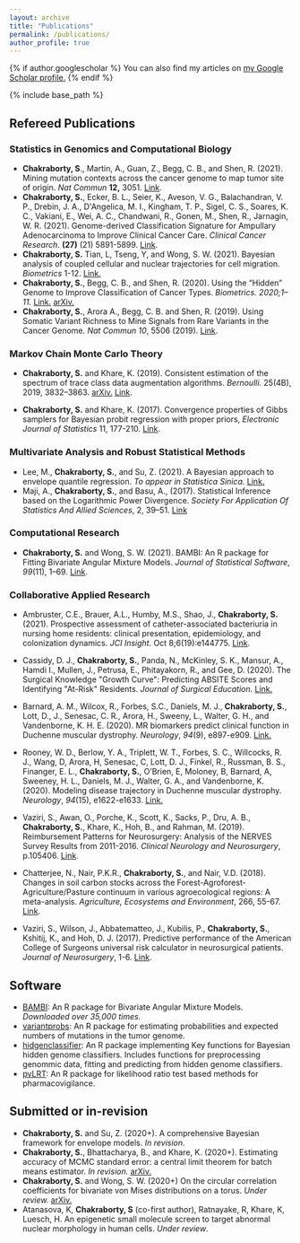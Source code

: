 ```yaml
---
layout: archive
title: "Publications"
permalink: /publications/
author_profile: true
---
```


{% if author.googlescholar %}
  You can also find my articles on <u><a href="{{author.googlescholar}}">my Google Scholar profile</a>.</u>
{% endif %}

{% include base_path %}


## Refereed Publications


###  Statistics in Genomics and Computational Biology

*  **Chakraborty, S**., Martin, A., Guan, Z., Begg, C. B., and Shen, R. (2021). Mining mutation contexts across the cancer genome to map tumor site of origin. *Nat Commun* **12,** 3051. [Link](https://www.nature.com/articles/s41467-021-23094-z).
*  **Chakraborty, S.**, Ecker, B. L., Seier, K., Aveson, V. G., Balachandran, V. P., Drebin, J. A., D'Angelica, M. I., Kingham, T. P., Sigel, C. S., Soares, K. C., Vakiani, E., Wei, A. C., Chandwani, R., Gonen, M., Shen, R., Jarnagin, W. R. (2021). Genome-derived Classification Signature for Ampullary Adenocarcinoma to Improve Clinical Cancer Care. *Clinical Cancer Research*.  **(27)** (21) 5891-5899. [Link](https://clincancerres.aacrjournals.org/content/early/2021/09/25/1078-0432.CCR-21-1906).
*  **Chakraborty, S.** Tian, L, Tseng, Y, and Wong, S. W. (2021).  Bayesian analysis of coupled cellular and nuclear trajectories for cell migration. _Biometrics_ 1-12. [Link.](https://onlinelibrary.wiley.com/doi/10.1111/biom.13468)
*  **Chakraborty, S.**, Begg, C. B., and Shen, R. (2020). Using the “Hidden” Genome to Improve  Classification of Cancer Types. *Biometrics. 2020;1–11.* [Link.](https://onlinelibrary.wiley.com/doi/abs/10.1111/biom.13367) [arXiv.](https://arxiv.org/abs/2005.10779)
*  **Chakraborty, S.**, Arora A., Begg, C. B. and Shen, R. (2019). Using Somatic Variant Richness to Mine Signals from Rare Variants in the Cancer Genome. *Nat Commun 10*, 5506 (2019). [Link](https://www.nature.com/articles/s41467-019-13402-z).

### Markov Chain Monte Carlo Theory

*  **Chakraborty, S.** and Khare, K. (2019).  Consistent estimation of the spectrum of trace class data augmentation algorithms. *Bernoulli.* 25(4B), 2019, 3832–3863. [arXiv.](https://arxiv.org/abs/1711.00572) [Link](https://projecteuclid.org/euclid.bj/1569398786).

*  **Chakraborty, S.** and Khare, K. (2017). Convergence properties of Gibbs samplers for Bayesian probit regression with proper priors, *Electronic Journal of Statistics* 11, 177-210. [Link](https://projecteuclid.org/euclid.ejs/1485939612).


###  Multivariate Analysis and Robust Statistical Methods

* Lee, M., **Chakraborty, S.**, and Su, Z. (2021). A Bayesian approach to envelope quantile regression. *To appear in Statistica Sinica.* [Link.](http://www3.stat.sinica.edu.tw/ss_newpaper/SS-2020-0109_na.pdf)
* Maji, A., **Chakraborty, S.**, and Basu, A., (2017). Statistical Inference based on the Logarithmic Power Divergence. *Society For Application Of Statistics And Allied Sciences*, 2, 39–51. [Link](http://www.sasaa.org/complete_journal/vol2__6.pdf)


###  Computational Research

* **Chakraborty, S.** and Wong, S. W. (2021). BAMBI: An R package for Fitting Bivariate Angular Mixture Models. *Journal of Statistical Software*, *99*(11), 1–69. [Link](https://doi.org/10.18637/jss.v099.i11). 


###  Collaborative Applied Research

* Ambruster, C.E., Brauer, A.L., Humby, M.S., Shao, J., **Chakraborty, S.** (2021).  Prospective assessment of catheter-associated bacteriuria in nursing home residents: clinical presentation, epidemiology, and colonization dynamics.  *JCI Insight.* Oct 8;6(19):e144775. [Link](https://pubmed.ncbi.nlm.nih.gov/34473649/).

* Cassidy, D. J.,  **Chakraborty, S.**, Panda, N.,  McKinley, S. K., Mansur, A., Hamdi I., Mullen,  J., Petrusa, E., Phitayakorn, R., and Gee, D. (2020). The Surgical Knowledge "Growth Curve": Predicting ABSITE Scores and Identifying "At-Risk" Residents. *Journal of Surgical Education.* [Link.](https://www.sciencedirect.com/science/article/abs/pii/S1931720420302312)

* Barnard, A. M., Wilcox, R., Forbes, S.C., Daniels, M. J., **Chakraborty, S.**, Lott, D., J., Senesac, C. R., Arora, H., Sweeny, L., Walter, G. H., and Vandenborne, K. H. E.  (2020). MR biomarkers predict clinical function in Duchenne muscular dystrophy. *Neurology*, *94*(9), e897-e909. [Link.](https://www.ncbi.nlm.nih.gov/pmc/articles/PMC7238941/)

* Rooney, W. D., Berlow, Y. A., Triplett, W. T., Forbes, S. C., Willcocks, R. J., Wang, D, Arora, H, Senesac, C, Lott, D. J., Finkel, R.,  Russman, B. S., Finanger, E. L., **Chakraborty, S.**, O’Brien, E, Moloney, B, Barnard, A, Sweeney, H. L., Daniels, M. J., Walter, G. A., and Vandenborne, K.  (2020). Modeling disease trajectory in Duchenne muscular dystrophy. *Neurology*, *94*(15), e1622-e1633. [Link.](https://pubmed.ncbi.nlm.nih.gov/32184340/)

* Vaziri, S., Awan, O., Porche, K., Scott, K., Sacks, P., Dru, A. B., **Chakraborty, S.**, Khare, K., Hoh, B., and Rahman, M. (2019). Reimbursement Patterns for Neurosurgery: Analysis of the NERVES Survey Results from 2011-2016.  *Clinical Neurology and Neurosurgery*, p.105406. [Link](https://www.ncbi.nlm.nih.gov/pubmed/31302381).

* Chatterjee, N., Nair, P.K.R., **Chakraborty, S.**, and Nair, V.D. (2018). Changes in soil carbon stocks across the Forest-Agroforest-Agriculture/Pasture continuum in various agroecological regions: A meta-analysis. *Agriculture, Ecosystems and Environment*, 266, 55-67. [Link](https://www.sciencedirect.com/science/article/abs/pii/S0167880918302913).

* Vaziri, S., Wilson, J., Abbatematteo, J., Kubilis, P., **Chakraborty, S.**, Kshitij, K., and Hoh, D. J. (2017). Predictive performance of the American College of Surgeons universal risk calculator in neurosurgical patients. *Journal of Neurosurgery*, 1-6. [Link](https://www.ncbi.nlm.nih.gov/pubmed/28452615).


## Software
* [BAMBI](https://cran.r-project.org/web/packages/BAMBI/index.html): An R package for Bivariate Angular Mixture Models. *Downloaded over 35,000 times.*
* [variantprobs](https://github.com/c7rishi/variantprobs): An R package for estimating probabilities and expected numbers of mutations in the tumor genome.
* [hidgenclassifier](https://github.com/c7rishi/hidgenclassifier): An R package implementing Key functions for Bayesian hidden genome classifiers.  Includes functions for preprocessing genommic data, fitting and predicting from hidden genome classifiers.
* [pvLRT](https://github.com/c7rishi/pvLRT): An R package for likelihood ratio test based methods for pharmacovigilance. 


## Submitted or in-revision

* **Chakraborty, S.** and Su, Z. (2020+). A comprehensive Bayesian framework for envelope models. *In revision*.
* **Chakraborty, S.**, Bhattacharya, B., and Khare, K. (2020+). Estimating accuracy of MCMC standard error: a central limit theorem for batch means estimator. *In revision.* [arXiv.](https://arxiv.org/abs/1911.00915)
* **Chakraborty, S.** and Wong, S. W. (2020+) On the circular correlation coefficients for bivariate von Mises distributions on a torus. *Under review.* [arXiv.](https://arxiv.org/abs/1804.08553)
* Atanasova, K, **Chakraborty, S** (co-first author), Ratnayake, R, Khare, K, Luesch, H.  An epigenetic small molecule screen to target abnormal nuclear morphology in human cells. *Under review*.







